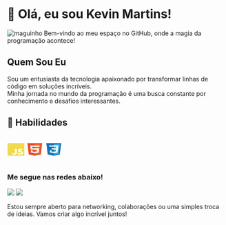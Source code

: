 <div>
  
# 👋 Olá, eu sou Kevin Martins!  
<img alt="maguinho" src="https://icons.iconarchive.com/icons/iconarchive/incognito-animal-2/48/Koala-icon.png">
Bem-vindo ao meu espaço no GitHub, onde a magia da programação acontece!

## Quem Sou Eu

Sou um entusiasta da tecnologia apaixonado por transformar linhas de código em soluções incríveis.<br>
Minha jornada no mundo da programação é uma busca constante por conhecimento e desafios interessantes.

</div>

## 🚀 Habilidades
<div style="display: inline_block"><br>
  <img align="center" alt="Js" height="30" width="40" src="https://raw.githubusercontent.com/devicons/devicon/master/icons/javascript/javascript-plain.svg">
  <img align="center" alt="HTML" height="30" width="40" src="https://raw.githubusercontent.com/devicons/devicon/master/icons/html5/html5-original.svg">
  <img align="center" alt="CSS" height="30" width="40" src="https://raw.githubusercontent.com/devicons/devicon/master/icons/css3/css3-original.svg">
</div>
 
 <br>
 
  ### Me segue nas redes abaixo!
 
<div> 
  <a href="https://www.instagram.com/kevin_d_martins" target="_blank"><img src="https://img.shields.io/badge/-Instagram-%23E4405F?style=for-the-badge&logo=instagram&logoColor=white" target="_blank"></a>
  <a href="https://www.linkedin.com/in/kevin-martins-8a0180209" target="_blank"><img src="https://img.shields.io/badge/-LinkedIn-%230077B5?style=for-the-badge&logo=linkedin&logoColor=white" target="_blank"></a>
  <p>Estou sempre aberto para networking, colaborações ou uma simples troca de ideias. Vamos criar algo incrível juntos!</p>
</div>


